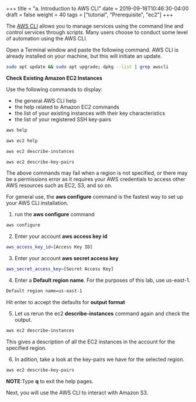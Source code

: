 +++
title = "a. Introduction to AWS CLI"
date = 2019-09-18T10:46:30-04:00
draft = false
weight = 40
tags = ["tutorial", "Prerequisite", "ec2"]
+++

The [AWS CLI](https://aws.amazon.com/cli/) allows you to manage services using the command line and control services through scripts. Many users choose to conduct some level of automation using the AWS CLI.

Open a Terminal window and paste the following command. AWS CLI is already installed on your machine, but this will initiate an update. 

```bash
sudo apt update && sudo apt upgrade; dpkg --list | grep awscli
```

**Check Existing Amazon EC2 Instances**

Use the following commands to display:

- the general AWS CLI help
- the help related to Amazon EC2 commands
- the list of your existing instances with their key characteristics
- the list of your registered SSH key-pairs

```bash
aws help
```
```bash
aws ec2 help
```
```bash
aws ec2 describe-instances
```
```bash
aws ec2 describe-key-pairs
```

The above commands may fail when a region is not specified, or there may be a permissions error as it requires your AWS credentials to access other AWS resources such as EC2, S3, and so on. 

For general use, the **aws configure** command is the fastest way to set up your AWS CLI installation.

1.	run the **aws configure** command

```bash
aws configure
```

2.	Enter your account **aws access key id**

```bash
aws_access_key_id=[Access Key ID]
```

3.	Enter your account **aws secret access key**

```bash
aws_secret_access_key=[Secret Access Key]

```

4.	Enter a **Default region name**. For the purposes of this lab, use us-east-1.

```bash
Default region name=us-east-1
```

Hit enter to accept the defaults for  **output format**


5.	Let us rerun the ec2 **describe-instances** command again and check the output.

```bash
aws ec2 describe-instances
```

This gives a description of all the EC2 instances in the account for the specified region.

6.	In adition, take a look at the key-pairs we have for the selected region.

```bash
aws ec2 describe-key-pairs
```
**NOTE**:Type **q** to exit the help pages.

Next, you will use the AWS CLI to interact with Amazon S3.
